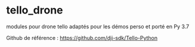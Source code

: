 # tello_drone
modules pour drone tello adaptés pour les démos perso et porté en Py 3.7

Github de référence : 
https://github.com/dji-sdk/Tello-Python
